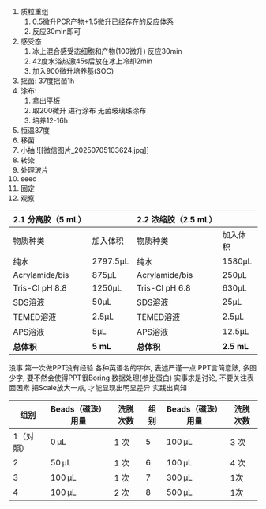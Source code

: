 1. 质粒重组
	1. 0.5微升PCR产物+1.5微升已经存在的反应体系
	2. 反应30min即可
2. 感受态
	1. 冰上混合感受态细胞和产物(100微升) 反应30min
	2. 42度水浴热激45s后放在冰上冷却2min
	3. 加入900微升培养基(SOC)
3. 摇菌: 37度摇菌1h
4. 涂布: 
	1. 拿出平板 
	2. 取200微升 进行涂布 无菌玻璃珠涂布
	3. 培养12-16h
5. 恒温37度
6. 移菌
7. 小抽
![[微信图片_20250705103624.jpg]]
8. 转染
9. 处理玻片
10. seed
11. 固定
12. 观察

| **2.1 分离胶（5 mL）** |          | **2.2 浓缩胶（2.5 mL）** |            |
| ----------------- | -------- | ------------------- | ---------- |
| 物质种类              | 加入体积     | 物质种类                | 加入体积       |
| 纯水                | 2797.5μL | 纯水                  | 1580μL     |
| Acrylamide/bis    | 875μL    | Acrylamide/bis      | 250μL      |
| Tris-Cl pH 8.8    | 1250μL   | Tris-Cl pH 6.8      | 630μL      |
| SDS溶液             | 50μL     | SDS溶液               | 25μL       |
| TEMED溶液           | 2.5μL    | TEMED溶液             | 2.5μL      |
| APS溶液             | 5μL      | APS溶液               | 12.5μL     |
| **总体积**           | **5 mL** | **总体积**             | **2.5 mL** |

没事 第一次做PPT没有经验
各种英语名的字体, 表述严谨一点
PPT言简意赅, 多图少字, 要不然会使得PPT很Boring
数据处理(参比蛋白)
实事求是讨论, 不要关注表面因素
把Scale放大一点, 才能显现出明显差异
实践出真知

| 组别    | Beads（磁珠）用量 | 洗脱次数 | 组别  | Beads（磁珠）用量 | 洗脱次数 |
| ----- | ----------- | ---- | --- | ----------- | ---- |
| 1（对照） | 0 μL        | 1 次  | 5   | 100 μL      | 3 次  |
| 2     | 50 μL       | 1 次  | 6   | 100 μL      | 4 次  |
| 3     | 100 μL      | 1 次  | 7   | 300 μL      | 1次   |
| 4     | 100 μL      | 2 次  | 8   | 500 μL      | 1次   |

